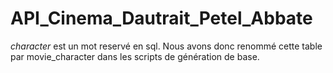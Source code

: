 # API_Cinema_Dautrait_Petel_Abbate
*character* est un mot reservé en sql.
Nous avons donc renommé cette table par movie_character dans les scripts de génération de base.